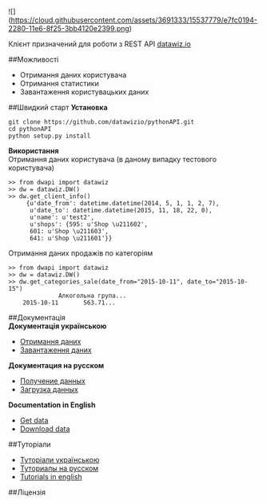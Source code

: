 ![] (https://cloud.githubusercontent.com/assets/3691333/15537779/e7fc0194-2280-11e6-8f25-3bb4120e2399.png)

Клієнт призначений для роботи з REST API [datawiz.io](http://datawiz.io)

##Можливості
- Отримання даних користувача
- Отримання статистики    
- Завантаження користувацьких даних    

##Швидкий старт
**Установка**    
```
git clone https://github.com/datawizio/pythonAPI.git
cd pythonAPI
python setup.py install
```    
**Використання**    
Отримання даних користувача (в даному випадку тестового користувача)     
```
>> from dwapi import datawiz    
>> dw = datawiz.DW()    
>> dw.get_client_info()    
     {u'date_from': datetime.datetime(2014, 5, 1, 1, 2, 7),
      u'date_to': datetime.datetime(2015, 11, 18, 22, 0),
      u'name': u'test2',
      u'shops': {595: u'Shop \u211602',
      601: u'Shop \u211603',
      641: u'Shop \u211601'}}
```    
Отримання даних продажів по категоріям    
```
>> from dwapi import datawiz
>> dw = datawiz.DW()
>> dw.get_categories_sale(date_from="2015-10-11", date_to="2015-10-15")    
              Алкогольна група...    
    2015-10-11       563.71...
```    

##Документація     
**Документація українською**    
- [Отримання даних](https://github.com/datawizio/pythonAPI/wiki/API-documentation)    
- [Завантаження даних](https://github.com/datawizio/pythonAPI/wiki/Upload-data)    

**Документация на русском**    
- [Получение данных](https://github.com/datawizio/pythonAPI/wiki/API-documentation-(rus))    
- [Загрузка данных](https://github.com/datawizio/pythonAPI/wiki/Upload-data-(rus))    

**Documentation in English**    
- [Get data](https://github.com/datawizio/pythonAPI/wiki/API-documentation-(eng))    
- [Download data](https://github.com/datawizio/pythonAPI/wiki/Upload-data-(eng))    

##Туторіали    
- [Туторіали українською](https://github.com/datawizio/pythonAPI/wiki/Tutorials)    
- [Туториалы на русском](https://github.com/datawizio/pythonAPI/wiki/Tutorials-(rus))    
- [Tutorials in english](https://github.com/datawizio/pythonAPI/wiki/Tutorials-(eng))    

##Ліцензія    
